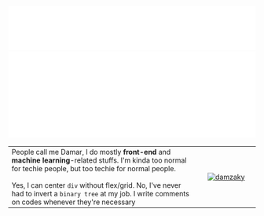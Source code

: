 <p align="center">
<a href="#" style="display: block">
<img src="title.svg" alt="">
</a>
<a href="#" style="display: block">
<img src="tags.svg" alt="">
</a>
</p>
<table border="0" cellspacing="0" cellpadding="0">
 <tr>
    <td>
      People call me Damar, I do mostly <b>front-end</b> and <b>machine learning</b>-related stuffs. I'm kinda too normal for techie people, but too techie for normal people.<br><br> Yes, I can center <code>div</code> without flex/grid. No, I've never had to invert a <code>binary tree</code> at my job. I write comments on codes whenever they're necessary
    </td>
    <td valign="middle">
<p align="center">
     <img width="208" height="0"/>
     <a href="https://stackoverflow.com/users/7552340/damzaky" style="display: block">
<picture>
  <source media="(prefers-color-scheme: dark)" srcset="https://stackoverflow.com/users/flair/7552340.png?theme=dark">
<source media="(prefers-color-scheme: light)" srcset="https://stackoverflow.com/users/flair/7552340.png">
  <img alt="damzaky" src="https://stackoverflow.com/users/flair/7552340.png">
</picture>
</a>
    <img width="208" height="0"/>
</p>
    </td>
 </tr>
</table>
